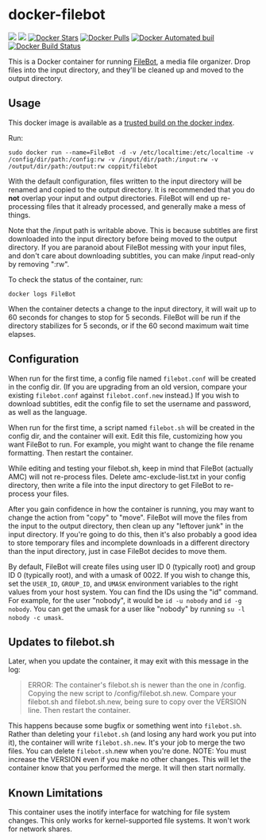 docker-filebot
==============

[![](https://images.microbadger.com/badges/image/starbix/filebot.svg)](https://microbadger.com/images/starbix/filebot)
[![](https://images.microbadger.com/badges/version/starbix/filebot.svg)](https://microbadger.com/images/starbix/filebot)
[![Docker Stars](https://img.shields.io/docker/stars/starbix/filebot.svg)](https://hub.docker.com/r/starbix/filebot/)
[![Docker Pulls](https://img.shields.io/docker/pulls/starbix/filebot.svg)](https://hub.docker.com/r/starbix/filebot/)
[![Docker Automated buil](https://img.shields.io/docker/automated/starbix/filebot.svg)](https://hub.docker.com/r/starbix/filebot/)
[![Docker Build Status](https://img.shields.io/docker/build/starbix/filebot.svg)](https://hub.docker.com/r/starbix/filebot/)

This is a Docker container for running [FileBot](http://www.filebot.net/), a media file organizer. Drop files
into the input directory, and they'll be cleaned up and moved to the output directory.

Usage
-----

This docker image is available as a [trusted build on the docker index](https://hub.docker.com/r/coppit/filebot/).

Run:

`sudo docker run --name=FileBot -d -v /etc/localtime:/etc/localtime -v /config/dir/path:/config:rw -v /input/dir/path:/input:rw -v /output/dir/path:/output:rw coppit/filebot`

With the default configuration, files written to the input directory will be renamed and copied to the output directory.  It is recommended that you do **not** overlap your input and output directories. FileBot will end up re-processing files that it already processed, and generally make a mess of things.

Note that the /input path is writable above. This is because subtitles are first downloaded into the input directory before being moved to the output directory. If you are paranoid about FileBot messing with your input files, and don't care about downloading subtitles, you can make /input read-only by removing ":rw".

To check the status of the container, run:

`docker logs FileBot`

When the container detects a change to the input directory, it will wait up to 60 seconds for changes to stop for 5 seconds. FileBot will be run if the directory stabilizes for 5 seconds, or if the 60 second maximum wait time elapses.

Configuration
-------------

When run for the first time, a config file named `filebot.conf` will be created in the config dir. (If you are upgrading from an old version, compare your existing `filebot.conf` against `filebot.conf.new` instead.) If you wish to download subtitles, edit the config file to set the username and password, as well as the language.

When run for the first time, a script named `filebot.sh` will be created in the config dir, and the container will exit.  Edit this file, customizing how you want FileBot to run. For example, you might want to change the file rename formatting. Then restart the container.

While editing and testing your filebot.sh, keep in mind that FileBot (actually AMC) will not re-process files. Delete amc-exclude-list.txt in your config directory, then write a file into the input directory to get FileBot to re-process your files.

After you gain confidence in how the container is running, you may want to change the action from "copy" to "move".  FileBot will move the files from the input to the output directory, then clean up any "leftover junk" in the input directory. If you're going to do this, then it's also probably a good idea to store temporary files and incomplete downloads in a different directory than the input directory, just in case FileBot decides to move them.

By default, FileBot will create files using user ID 0 (typically root) and group ID 0 (typically root), and with a umask of 0022. If you wish to change this, set the `USER_ID`, `GROUP_ID`, and `UMASK` environment variables to the right values from your host system. You can find the IDs using the "id" command. For example, for the user "nobody", it would be `id -u nobody` and `id -g nobody`. You can get the umask for a user like "nobody" by running `su -l nobody -c umask`.

Updates to filebot.sh
---------------------

Later, when you update the container, it may exit with this message in the log:

> ERROR: The container's filebot.sh is newer than the one in /config.
>  Copying the new script to /config/filebot.sh.new.
>  Compare your filebot.sh and filebot.sh.new, being sure to copy over the VERSION line.
>  Then restart the container.

This happens because some bugfix or something went into `filebot.sh`. Rather than deleting your `filebot.sh` (and losing any hard work you put into it), the container will write `filebot.sh.new`. It's your job to merge the two files. You can delete `filebot.sh`.new when you're done. NOTE: You must increase the VERSION even if you make no other changes.  This will let the container know that you performed the merge. It will then start normally.

Known Limitations
-----------------

This container uses the inotify interface for watching for file system changes. This only works for kernel-supported file systems. It won't work for network shares.
